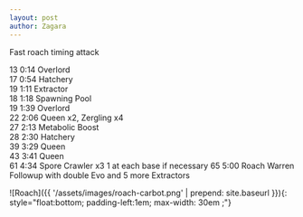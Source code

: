 ```yaml
---
layout: post
author: Zagara
---
```


Fast roach timing attack

  13	  0:14	  Overlord	  
  17	  0:54	  Hatchery	  
  19	  1:11	  Extractor	  
  18	  1:18	  Spawning Pool	  
  19	  1:39	  Overlord	  
  22	  2:06	  Queen x2, Zergling x4	  
  27	  2:13	  Metabolic Boost	  
  28	  2:30	  Hatchery	  
  39	  3:29	  Queen	  
  43	  3:41	  Queen	  
  61	  4:34	  Spore Crawler x3	  1 at each base if necessary
  65	  5:00	  Roach Warren	  Followup with double Evo and 5 more Extractors

![Roach]({{ '/assets/images/roach-carbot.png' | prepend: site.baseurl }}){: style="float:bottom; padding-left:1em; max-width: 30em ;"}